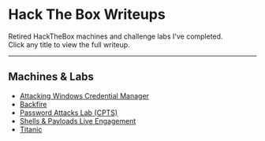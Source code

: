 # Hack The Box Writeups

Retired HackTheBox machines and challenge labs I've completed.  
Click any title to view the full writeup.

---

## Machines & Labs

- [Attacking Windows Credential Manager](Attacking_Windows_Credential%20_Manager.md)
- [Backfire](Backfire.md)
- [Password Attacks Lab (CPTS)](Password-Attacks-Lab-CPTS.md)
- [Shells & Payloads Live Engagement](Shells%26Payloads-Live-Engagement.md)  <!-- encode & as %26 -->
- [Titanic](Titanic.md)

